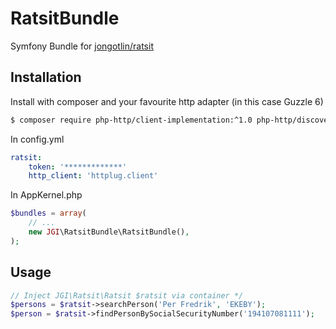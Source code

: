 # RatsitBundle
Symfony Bundle for [jongotlin/ratsit](https://github.com/jongotlin/Ratsit)

## Installation
Install with composer and your favourite http adapter (in this case Guzzle 6)
```bash
$ composer require php-http/client-implementation:^1.0 php-http/discovery:^1.0 php-http/guzzle6-adapter:^1.0 php-http/httplug:^1.0 php-http/message:^1.0 jongotlin/ratsit-bundle:^1.0
```

In config.yml
```yaml
ratsit:
    token: '*************'
    http_client: 'httplug.client'
```

In AppKernel.php
```php
$bundles = array(
    // ...
    new JGI\RatsitBundle\RatsitBundle(),
);
```

## Usage

```php
// Inject JGI\Ratsit\Ratsit $ratsit via container */
$persons = $ratsit->searchPerson('Per Fredrik', 'EKEBY');
$person = $ratsit->findPersonBySocialSecurityNumber('194107081111');
```

